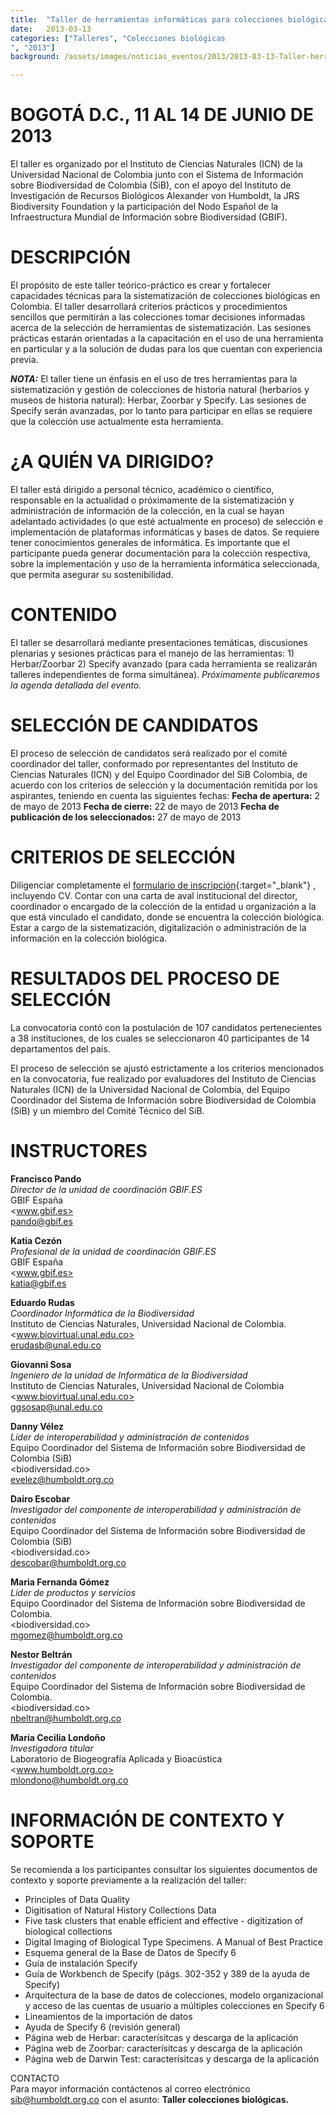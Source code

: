 ```yaml
---
title:  "Taller de herramientas informáticas para colecciones biológicas"
date:   2013-03-13
categories: ["Talleres", "Colecciones biológicas
", "2013"]
background: /assets/images/noticias_eventos/2013/2013-03-13-Taller-herramientas-informáticas-colecciones.jpg

---
```


# BOGOTÁ D.C., 11 AL 14 DE JUNIO DE 2013

El taller es organizado por el Instituto de Ciencias Naturales (ICN) de la Universidad Nacional de Colombia junto con el Sistema de Información sobre Biodiversidad de Colombia (SiB), con el apoyo del Instituto de Investigación de Recursos Biológicos Alexander von Humboldt, la JRS Biodiversity Foundation y la participación del Nodo Español de la Infraestructura Mundial de Información sobre Biodiversidad (GBIF).

# DESCRIPCIÓN

El propósito de este taller teórico-práctico es crear y fortalecer capacidades técnicas para la sistematización de colecciones biológicas en Colombia. El taller desarrollará criterios prácticos y procedimientos sencillos  que permitirán a las colecciones tomar decisiones informadas acerca de la selección de herramientas de sistematización. Las sesiones prácticas estarán orientadas a la capacitación en el uso de una herramienta en particular y a la solución de dudas para los que cuentan con experiencia previa.

***NOTA:*** El taller tiene un énfasis en el uso de tres herramientas para la sistematización y gestión de colecciones de historia natural (herbarios y museos de historia natural): Herbar, Zoorbar y Specify. Las sesiones de Specify serán avanzadas, por lo tanto para participar en ellas se requiere que la colección use actualmente esta herramienta.

# ¿A QUIÉN VA DIRIGIDO?

El taller está dirigido a personal técnico, académico o científico, responsable en la actualidad o próximamente de la sistematización y administración de información de la colección, en la cual se hayan adelantado actividades (o que esté actualmente en proceso) de selección e implementación de plataformas informáticas y bases de datos.
Se requiere tener conocimientos generales de informática. Es importante que el participante pueda generar documentación para la colección respectiva, sobre la implementación y uso de la herramienta informática seleccionada, que permita asegurar su sostenibilidad.

# CONTENIDO

El taller se desarrollará mediante presentaciones temáticas, discusiones plenarias y sesiones prácticas para el manejo de las herramientas: 1) Herbar/Zoorbar  2) Specify avanzado (para cada herramienta se realizarán talleres independientes de forma simultánea).
*Próximamente publicaremos la agenda detallada del evento.*

# SELECCIÓN DE CANDIDATOS

El proceso de selección de candidatos será realizado por el comité coordinador del taller, conformado por representantes del Instituto de Ciencias Naturales (ICN) y del Equipo Coordinador del SiB Colombia, de acuerdo con los criterios de selección y la documentación remitida por los aspirantes, teniendo en cuenta las siguientes fechas:
**Fecha de apertura:** 2 de mayo de 2013
**Fecha de cierre:** 22 de mayo de 2013
**Fecha de publicación de los seleccionados:** 27 de mayo de 2013

# CRITERIOS DE SELECCIÓN

Diligenciar completamente el [formulario de inscripción](https://docs.google.com/forms/d/e/1FAIpQLSd0oDzvzh6BxHDKDPXZuK1i3QWRl7rbfVAinDG4zmLGHA4oJw/viewform?formkey=dDVka0FTLVRLd3NWT2w3d1c1azFUYlE6MQ#gid=0){:target="_blank"}
, incluyendo CV.
Contar con una carta de aval institucional del director, coordinador o encargado de la colección de la entidad u organización a la que está vinculado el candidato, donde se encuentra la colección biológica.
Estar a cargo de la sistematización, digitalización o administración de la información en la colección biológica.

# RESULTADOS DEL PROCESO DE SELECCIÓN

La convocatoria contó con la postulación de 107 candidatos pertenecientes a 38 instituciones, de los cuales se seleccionaron 40 participantes de 14 departamentos del país.

El proceso de selección se ajustó estrictamente a los criterios mencionados en la convocatoria, fue realizado por evaluadores del Instituto de Ciencias Naturales (ICN) de la Universidad Nacional de Colombia, del Equipo Coordinador del Sistema de Información sobre Biodiversidad de Colombia (SiB) y un miembro del Comité Técnico del SiB.


# INSTRUCTORES
   
**Francisco Pando**  
*Director de la unidad de coordinación GBIF.ES*  
GBIF España  
<www.gbif.es>  
pando@gbif.es  
 
 
**Katia Cezón**  
*Profesional de la unidad de coordinación GBIF.ES*  
GBIF España  
<www.gbif.es>  
katia@gbif.es  


**Eduardo Rudas**  
*Coordinador Informática de la Biodiversidad*  
Instituto de Ciencias Naturales, Universidad Nacional de Colombia.  
<www.biovirtual.unal.edu.co>  
erudasb@unal.edu.co  


**Giovanni Sosa**  
*Ingeniero de la unidad de Informática de la Biodiversidad*  
Instituto de Ciencias Naturales, Universidad Nacional de Colombia  
<www.biovirtual.unal.edu.co>  
ggsosap@unal.edu.co


**Danny Vélez**  
*Líder de interoperabilidad y administración de contenidos*  
Equipo Coordinador del Sistema de Información
sobre Biodiversidad de Colombia (SiB)  
<biodiversidad.co>  
evelez@humboldt.org.co  


**Dairo Escobar**  
*Investigador del componente de interoperabilidad y administración de contenidos*  
Equipo Coordinador del Sistema de Información sobre Biodiversidad de Colombia (SiB)  
<biodiversidad.co>  
descobar@humboldt.org.co  


**Maria Fernanda Gómez**  
*Líder de productos y servicios*  
Equipo Coordinador del Sistema de Información sobre Biodiversidad de Colombia.  
<biodiversidad.co>  
mgomez@humboldt.org.co  


**Nestor Beltrán**  
*Investigador del componente de interoperabilidad y administración de contenidos*  
Equipo Coordinador del Sistema de Información sobre Biodiversidad de Colombia.  
<biodiversidad.co>  
nbeltran@humboldt.org.co  


**María Cecilia Londoño**  
*Investigadora titular*  
Laboratorio de Biogeografía Aplicada y Bioacústica  
<www.humboldt.org.co>  
mlondono@humboldt.org.co  

# INFORMACIÓN DE CONTEXTO Y SOPORTE

Se recomienda a los participantes consultar los siguientes documentos de contexto y soporte previamente a la realización del taller:

- Principles of Data Quality
- Digitisation of Natural History Collections Data
- Five task clusters that enable efficient and effective - digitization of biological collections
- Digital Imaging of Biological Type Specimens. A Manual of Best Practice
- Esquema general de la Base de Datos de Specify 6
- Guía de instalación Specify
- Guía de Workbench de Specify (págs. 302-352 y 389 de la ayuda de Specify)
- Arquitectura de la base de datos de colecciones, modelo organizacional y acceso de las cuentas de usuario a múltiples colecciones en Specify 6
- Lineamientos de la importación de datos
- Ayuda de Specify 6 (revisión general)
- Página web de Herbar: caracterísitcas y descarga de la aplicación
- Página web de Zoorbar: caracterísitcas y descarga de la aplicación
- Página web de Darwin Test: caracterísitcas y descarga de la aplicación
 



CONTACTO  
Para mayor información contáctenos al correo electrónico sib@humboldt.org.co con el asunto: **Taller colecciones biológicas.**
